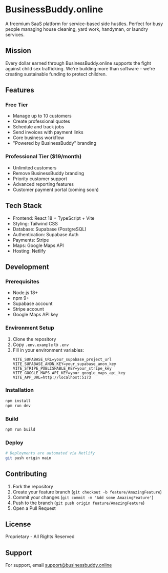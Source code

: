# BusinessBuddy.online

A freemium SaaS platform for service-based side hustles. Perfect for busy people managing house cleaning, yard work, handyman, or laundry services.

## Mission

Every dollar earned through BusinessBuddy.online supports the fight against child sex trafficking. We're building more than software - we're creating sustainable funding to protect children.

## Features

### Free Tier
- Manage up to 10 customers
- Create professional quotes
- Schedule and track jobs
- Send invoices with payment links
- Core business workflow
- "Powered by BusinessBuddy" branding

### Professional Tier ($19/month)
- Unlimited customers
- Remove BusinessBuddy branding
- Priority customer support
- Advanced reporting features
- Customer payment portal (coming soon)

## Tech Stack

- Frontend: React 18 + TypeScript + Vite
- Styling: Tailwind CSS
- Database: Supabase (PostgreSQL)
- Authentication: Supabase Auth
- Payments: Stripe
- Maps: Google Maps API
- Hosting: Netlify

## Development

### Prerequisites

- Node.js 18+
- npm 9+
- Supabase account
- Stripe account
- Google Maps API key

### Environment Setup

1. Clone the repository
2. Copy `.env.example` to `.env`
3. Fill in your environment variables:
   ```
   VITE_SUPABASE_URL=your_supabase_project_url
   VITE_SUPABASE_ANON_KEY=your_supabase_anon_key
   VITE_STRIPE_PUBLISHABLE_KEY=your_stripe_key
   VITE_GOOGLE_MAPS_API_KEY=your_google_maps_api_key
   VITE_APP_URL=http://localhost:5173
   ```

### Installation

```bash
npm install
npm run dev
```

### Build

```bash
npm run build
```

### Deploy

```bash
# Deployments are automated via Netlify
git push origin main
```

## Contributing

1. Fork the repository
2. Create your feature branch (`git checkout -b feature/AmazingFeature`)
3. Commit your changes (`git commit -m 'Add some AmazingFeature'`)
4. Push to the branch (`git push origin feature/AmazingFeature`)
5. Open a Pull Request

## License

Proprietary - All Rights Reserved

## Support

For support, email support@businessbuddy.online
